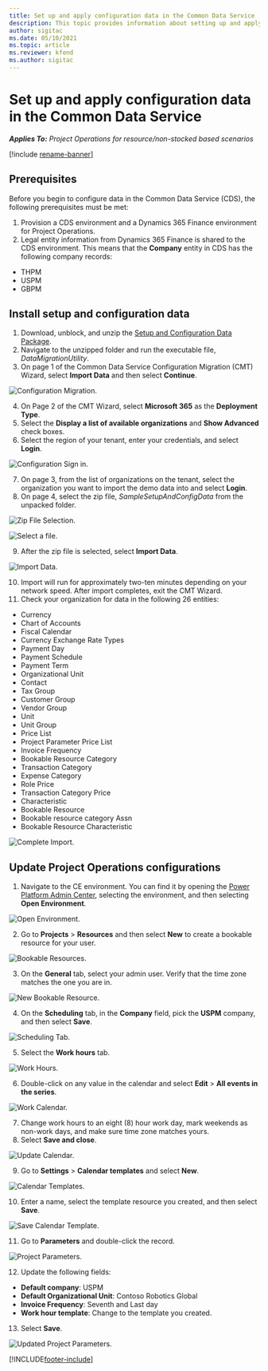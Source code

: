 ```yaml
---
title: Set up and apply configuration data in the Common Data Service 
description: This topic provides information about setting up and applying configuration data in Project Operations.
author: sigitac
ms.date: 05/10/2021
ms.topic: article
ms.reviewer: kfend 
ms.author: sigitac
---
```


# Set up and apply configuration data in the Common Data Service 

_**Applies To:** Project Operations for resource/non-stocked based scenarios_

[!include [rename-banner](~/includes/cc-data-platform-banner.md)]

## Prerequisites

Before you begin to configure data in the Common Data Service (CDS), the following prerequisites must be met:

1.	Provision a CDS environment and a Dynamics 365 Finance environment for Project Operations.
2.	Legal entity information from Dynamics 365 Finance is shared to the CDS environment. This means that the **Company** entity in CDS has the following company records:
  - THPM
  - USPM
  - GBPM

## Install setup and configuration data

1. Download, unblock, and unzip the [Setup and Configuration Data Package](https://download.microsoft.com/download/e/2/d/e2da6c98-d5dd-450c-aabe-fd6bf2ba374b/ProjOpsSampleSetupData-%20Integrated%20Latest.zip).
2. Navigate to the unzipped folder and run the executable file, *DataMigrationUtility*.
3. On page 1 of the Common Data Service Configuration Migration (CMT) Wizard, select **Import Data** and then select **Continue**.

![Configuration Migration.](./media/1ConfigurationMigration.png)

4. On Page 2 of the CMT Wizard, select **Microsoft 365** as the **Deployment Type**.
5. Select the **Display a list of available organizations** and **Show Advanced** check boxes.
6. Select the region of your tenant, enter your credentials, and select **Login**.

![Configuration Sign in.](./media/2ConfigurationSignin.png)

7. On page 3, from the list of organizations on the tenant, select the organization you want to import the demo data into and select **Login**.
8. On page 4, select the zip file, *SampleSetupAndConfigData* from the unpacked folder.

![Zip File Selection.](./media/3ZipFile.png)

![Select a file.](./media/4SelectAFile.png)

9. After the zip file is selected, select **Import Data**.

![Import Data.](./media/5ImportData.png)

10. Import will run for approximately two-ten minutes depending on your network speed. After import completes, exit the CMT Wizard. 
11. Check your organization for data in the following 26 entities:

  - Currency
  - Chart of Accounts
  - Fiscal Calendar
  - Currency Exchange Rate Types
  - Payment Day
  - Payment Schedule
  - Payment Term
  - Organizational Unit
  - Contact
  - Tax Group
  - Customer Group
  - Vendor Group
  - Unit
  - Unit Group
  - Price List
  - Project Parameter Price List
  - Invoice Frequency
  - Bookable Resource Category
  - Transaction Category
  - Expense Category
  - Role Price
  - Transaction Category Price
  - Characteristic
  - Bookable Resource
  - Bookable resource category Assn
  - Bookable Resource Characteristic

![Complete Import.](./media/6CompleteImport.png)

## Update Project Operations configurations

1. Navigate to the CE environment. You can find it by opening the [Power Platform Admin Center](https://admin.powerplatform.microsoft.com/environments), selecting the environment, and then selecting **Open Environment**. 

![Open Environment.](./media/7OpenEnvironment.png)

2. Go to **Projects** > **Resources** and then select **New** to create a bookable resource for your user.

![Bookable Resources.](./media/8BookableResources.png)

3. On the **General** tab, select your admin user. Verify that the time zone matches the one you are in. 

![New Bookable Resource.](./media/9NewBookableResource.png)

4. On the **Scheduling** tab, in the **Company** field, pick the **USPM** company, and then select **Save**. 

![Scheduling Tab.](./media/10SchedulingTab.png)

5. Select the **Work hours** tab.  

![Work Hours.](./media/11WorkHours.png)

6. Double-click on any value in the calendar and select **Edit** > **All events in the series**. 

![Work Calendar.](./media/12WorkCalendar.png)

7. Change work hours to an eight (8) hour work day, mark weekends as non-work days, and make sure time zone matches yours. 
8. Select **Save and close**.

![Update Calendar.](./media/13UpdateCalendar.png)

9. Go to **Settings** > **Calendar templates** and select **New**.
 
 ![Calendar Templates.](./media/14CalendarTemplates.png)
 
 10. Enter a name, select the template resource you created, and then select **Save**. 
 
 ![Save Calendar Template.](./media/15SaveCalendarTemplate.png)
 
 11. Go to **Parameters** and double-click the record. 
 
 ![Project Parameters.](./media/16ProjectParameters.png)
 
12. Update the following fields:

 - **Default company**: USPM
 - **Default Organizational Unit**: Contoso Robotics Global
 - **Invoice Frequency**: Seventh and Last day
 - **Work hour template**: Change to the template you created.

13. Select **Save**. 

![Updated Project Parameters.](./media/17UpdatedProjectParameters.png)


[!INCLUDE[footer-include](../includes/footer-banner.md)]
